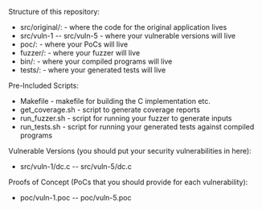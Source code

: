 
Structure of this repository:

* src/original/: -  where the code for the original application lives
* src/vuln-1 -- src/vuln-5 - where your vulnerable versions will live
* poc/:        -  where your PoCs will live
* fuzzer/:     -  where your fuzzer will live
* bin/:        -  where your compiled programs will live
* tests/:      -  where your generated tests will live

Pre-Included Scripts:

* Makefile         - makefile for building the C implementation etc.
* get_coverage.sh  - script to generate coverage reports
* run_fuzzer.sh    - script for running your fuzzer to generate inputs 
* run_tests.sh     - script for running your generated tests against compiled programs 

Vulnerable Versions (you should put your security vulnerabilities in here):

* src/vuln-1/dc.c -- src/vuln-5/dc.c

Proofs of Concept (PoCs that you should provide for each vulnerability):

* poc/vuln-1.poc -- poc/vuln-5.poc

